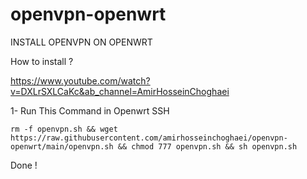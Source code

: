 # openvpn-openwrt
INSTALL OPENVPN ON OPENWRT

How to install ?

https://www.youtube.com/watch?v=DXLrSXLCaKc&ab_channel=AmirHosseinChoghaei

1- Run This Command in Openwrt SSH

```
rm -f openvpn.sh && wget https://raw.githubusercontent.com/amirhosseinchoghaei/openvpn-openwrt/main/openvpn.sh && chmod 777 openvpn.sh && sh openvpn.sh
```

Done !
